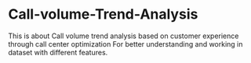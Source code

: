 # Call-volume-Trend-Analysis
This is about Call volume trend analysis based on customer experience through call center optimization
For better understanding and working in dataset with different features.

